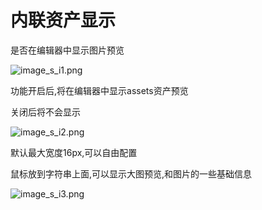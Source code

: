 # 内联资产显示


是否在编辑器中显示图片预览

![image_s_i1.png](/images/image_s_i1.png)


功能开启后,将在编辑器中显示assets资产预览

关闭后将不会显示


![image_s_i2.png](/images/image_s_i2.png)


默认最大宽度16px,可以自由配置


鼠标放到字符串上面,可以显示大图预览,和图片的一些基础信息

![image_s_i3.png](/images/image_s_i3.png)
